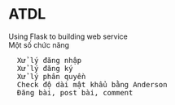 # ATDL
Using Flask to building web service 
<br> Một số chức năng 
<pre>  Xử lý đăng nhập
  Xử lý đăng ký
  Xử lý phân quyền
  Check độ dài mật khẩu bằng Anderson
  Đăng bài, post bài, comment 
</pre>
